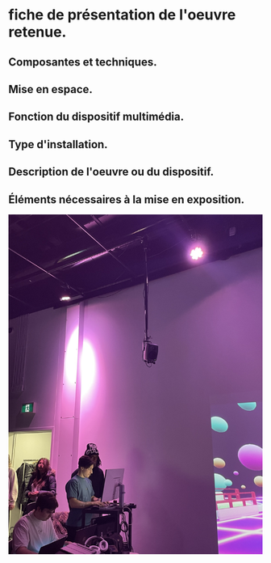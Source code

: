 # fiche de présentation de l'oeuvre retenue.

## Composantes et techniques.

## Mise en espace.

## Fonction du dispositif multimédia.

## Type d'installation.

## Description de l'oeuvre ou du dispositif.

## Éléments nécessaires à la mise en exposition.




![media](media/speaker.jpeg)


















